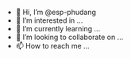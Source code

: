 - 👋 Hi, I’m @esp-phudang
- 👀 I’m interested in ...
- 🌱 I’m currently learning ...
- 💞️ I’m looking to collaborate on ...
- 📫 How to reach me ...

<!---
esp-phudang/esp-phudang is a ✨ special ✨ repository because its `README.md` (this file) appears on your GitHub profile.
You can click the Preview link to take a look at your changes.
--->
